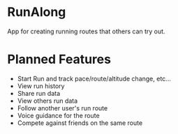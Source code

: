 # RunAlong
App for creating running routes that others can try out. 

# Planned Features
- Start Run and track pace/route/altitude change, etc...
- View run history
- Share run data
- View others run data
- Follow another user's run route
- Voice guidance for the route
- Compete against friends on the same route
